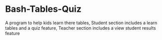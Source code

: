 # Bash-Tables-Quiz
A program to help kids learn there tables, Student section includes a learn tables and a quiz feature, Teacher section includes a view student results feature
